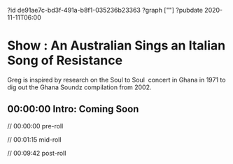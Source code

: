 ?id de91ae7c-bd3f-491a-b8f1-035236b23363
?graph [""]
?pubdate 2020-11-11T06:00

# Show : An Australian Sings an Italian Song of Resistance

Greg is inspired by research on the Soul to Soul  concert in Ghana in 1971 to dig out the Ghana Soundz compilation from 2002.

## 00:00:00 Intro: Coming Soon

// 00:00:00 pre-roll

// 00:01:15 mid-roll

// 00:09:42 post-roll
